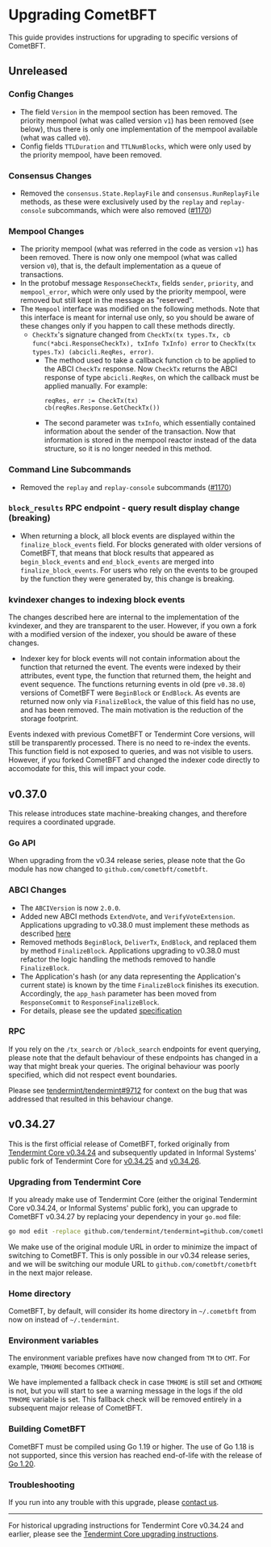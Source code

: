 # Upgrading CometBFT

This guide provides instructions for upgrading to specific versions of CometBFT.

## Unreleased

### Config Changes

* The field `Version` in the mempool section has been removed. The priority
  mempool (what was called version `v1`) has been removed (see below), thus
  there is only one implementation of the mempool available (what was called
  `v0`).
* Config fields `TTLDuration` and `TTLNumBlocks`, which were only used by the priority
  mempool, have been removed.

### Consensus Changes

* Removed the `consensus.State.ReplayFile` and `consensus.RunReplayFile`
  methods, as these were exclusively used by the `replay` and `replay-console`
  subcommands, which were also removed
  ([\#1170](https://github.com/cometbft/cometbft/pull/1170))

### Mempool Changes

* The priority mempool (what was referred in the code as version `v1`) has been
  removed. There is now only one mempool (what was called version `v0`), that
  is, the default implementation as a queue of transactions.
* In the protobuf message `ResponseCheckTx`, fields `sender`, `priority`, and
  `mempool_error`, which were only used by the priority mempool, were removed
  but still kept in the message as "reserved".
* The `Mempool` interface was modified on the following methods. Note that this
  interface is meant for internal use only, so you should be aware of these
  changes only if you happen to call these methods directly.
  - `CheckTx`'s signature changed from
    `CheckTx(tx types.Tx, cb func(*abci.ResponseCheckTx), txInfo TxInfo) error`
    to `CheckTx(tx types.Tx) (abcicli.ReqRes, error)`.
    - The method used to take a callback function `cb` to be applied to the ABCI
    `CheckTx` response. Now `CheckTx` returns the ABCI response of type
    `abcicli.ReqRes`, on which the callback must be applied manually. For
    example:
      ```golang
      reqRes, err := CheckTx(tx)
      cb(reqRes.Response.GetCheckTx())
      ```
    - The second parameter was `txInfo`, which essentially contained information
    about the sender of the transaction. Now that information is stored in the
    mempool reactor instead of the data structure, so it is no longer needed in
    this method.

### Command Line Subcommands

* Removed the `replay` and `replay-console` subcommands
  ([\#1170](https://github.com/cometbft/cometbft/pull/1170))

### `block_results` RPC endpoint - query result display change (breaking)

* When returning a block, all block events are displayed within the `finalize_block_events` field.
 For blocks generated with older versions of CometBFT,  that means that block results that appeared
 as `begin_block_events` and `end_block_events` are merged into `finalize_block_events`.
 For users who rely on the events to be grouped by the function they were generated by, this change
 is breaking.

### kvindexer changes to indexing block events

The changes described here are internal to the implementation of the kvindexer, and they are transparent to the
user. However, if you own a fork with a modified version of the indexer, you should be aware of these changes.

* Indexer key for block events will not contain information about the function that returned the event.
The events were indexed by their attributes, event type, the function that returned them, the height and
event sequence. The functions returning events in old (pre `v0.38.0`) versions of CometBFT were `BeginBlock` or `EndBlock`.
As events are returned now only via `FinalizeBlock`, the value of this field has no use, and has been removed.
The main motivation is the reduction of the storage footprint.

Events indexed with previous CometBFT or Tendermint Core versions, will still be transparently processed.
There is no need to re-index the events. This function field is not exposed to queries, and was not
visible to users. However, if you forked CometBFT and changed the indexer code directly to accomodate for this,
this will impact your code.

## v0.37.0

This release introduces state machine-breaking changes, and therefore requires a
coordinated upgrade.

### Go API

When upgrading from the v0.34 release series, please note that the Go module has
now changed to `github.com/cometbft/cometbft`.

### ABCI Changes

* The `ABCIVersion` is now `2.0.0`.
* Added new ABCI methods `ExtendVote`, and `VerifyVoteExtension`.
  Applications upgrading to v0.38.0 must implement these methods as described
  [here](./spec/abci/abci%2B%2B_comet_expected_behavior.md#adapting-existing-applications-that-use-abci)
* Removed methods `BeginBlock`, `DeliverTx`, `EndBlock`, and replaced them by
  method `FinalizeBlock`. Applications upgrading to v0.38.0 must refactor
  the logic handling the methods removed to handle `FinalizeBlock`.
* The Application's hash (or any data representing the Application's current state)
  is known by the time `FinalizeBlock` finishes its execution.
  Accordingly, the `app_hash` parameter has been moved from `ResponseCommit`
  to `ResponseFinalizeBlock`.
* For details, please see the updated [specification](spec/abci/README.md)


### RPC

If you rely on the `/tx_search` or `/block_search` endpoints for event querying,
please note that the default behaviour of these endpoints has changed in a way
that might break your queries. The original behaviour was poorly specified,
which did not respect event boundaries.

Please see
[tendermint/tendermint\#9712](https://github.com/tendermint/tendermint/issues/9712)
for context on the bug that was addressed that resulted in this behaviour
change.

## v0.34.27

This is the first official release of CometBFT, forked originally from
[Tendermint Core v0.34.24][v03424] and subsequently updated in Informal Systems'
public fork of Tendermint Core for [v0.34.25][v03425] and [v0.34.26][v03426].

### Upgrading from Tendermint Core

If you already make use of Tendermint Core (either the original Tendermint Core
v0.34.24, or Informal Systems' public fork), you can upgrade to CometBFT
v0.34.27 by replacing your dependency in your `go.mod` file:

```bash
go mod edit -replace github.com/tendermint/tendermint=github.com/cometbft/cometbft@v0.34.27
```

We make use of the original module URL in order to minimize the impact of
switching to CometBFT. This is only possible in our v0.34 release series, and we
will be switching our module URL to `github.com/cometbft/cometbft` in the next
major release.

### Home directory

CometBFT, by default, will consider its home directory in `~/.cometbft` from now
on instead of `~/.tendermint`.

### Environment variables

The environment variable prefixes have now changed from `TM` to `CMT`. For
example, `TMHOME` becomes `CMTHOME`.

We have implemented a fallback check in case `TMHOME` is still set and `CMTHOME`
is not, but you will start to see a warning message in the logs if the old
`TMHOME` variable is set. This fallback check will be removed entirely in a
subsequent major release of CometBFT.

### Building CometBFT

CometBFT must be compiled using Go 1.19 or higher. The use of Go 1.18 is not
supported, since this version has reached end-of-life with the release of [Go 1.20][go120].

### Troubleshooting

If you run into any trouble with this upgrade, please [contact us][discussions].

---

For historical upgrading instructions for Tendermint Core v0.34.24 and earlier,
please see the [Tendermint Core upgrading instructions][tmupgrade].

[v03424]: https://github.com/tendermint/tendermint/releases/tag/v0.34.24
[v03425]: https://github.com/informalsystems/tendermint/releases/tag/v0.34.25
[v03426]: https://github.com/informalsystems/tendermint/releases/tag/v0.34.26
[discussions]: https://github.com/cometbft/cometbft/discussions
[tmupgrade]: https://github.com/tendermint/tendermint/blob/35581cf54ec436b8c37fabb43fdaa3f48339a170/UPGRADING.md
[go120]: https://go.dev/blog/go1.20